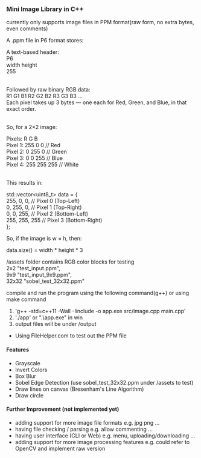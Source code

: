 ### Mini Image Library in C++

currently only supports image files in PPM format(raw form, no extra bytes, even comments)

A .ppm file in P6 format stores:

A text-based header:<br />
P6<br />
width height<br />
255<br /><br />

Followed by raw binary RGB data:<br />
R1 G1 B1  R2 G2 B2  R3 G3 B3  ...<br />
Each pixel takes up 3 bytes — one each for Red, Green, and Blue, in that exact order.<br /><br />

So, for a 2×2 image:

Pixels:      R     G     B<br />
Pixel 1:     255   0     0      // Red<br />
Pixel 2:     0     255   0      // Green<br />
Pixel 3:     0     0     255    // Blue<br />
Pixel 4:     255   255   255    // White<br /><br />

This results in:

std::vector<uint8_t> data = {<br />
    255, 0, 0,     // Pixel 0 (Top-Left)<br />
    0, 255, 0,     // Pixel 1 (Top-Right)<br />
    0, 0, 255,     // Pixel 2 (Bottom-Left)<br />
    255, 255, 255  // Pixel 3 (Bottom-Right)<br />
};

So, if the image is w × h, then:

data.size() = width * height * 3

/assets folder contains RGB color blocks for testing<br />
2x2 "test_input.ppm", <br />
9x9 "test_input_9x9.ppm", <br />
32x32 "sobel_test_32x32.ppm"<br />

compile and run the program using the following command(g++) or using make command
1. 'g++ -std=c++11 -Wall -Iinclude -o app.exe src/image.cpp main.cpp'
2. './app' or ".\app.exe" in win
3. output files will be under /output

- Using FileHelper.com to test out the PPM file

#### Features
- Grayscale 
- Invert Colors
- Box Blur
- Sobel Edge Detection (use sobel_test_32x32.ppm under /assets to test)
- Draw lines on canvas (Bresenham's Line Algorithm)
- Draw circle


#### Further Improvement (not implemented yet)
- adding support for more image file formats e.g. jpg png ...
- having file checking / parsing  e.g. allow commenting ...
- having user interface (CLI or Web)  e.g. menu, uploading/downloading ...
- adding support for more image processing features  e.g. could refer to OpenCV and implement raw version
